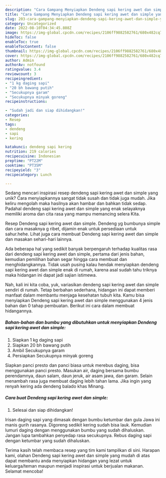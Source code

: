 ```yaml
---
description: "Cara Gampang Menyiapkan Dendeng sapi kering awet dan simple yang Lezat"
title: "Cara Gampang Menyiapkan Dendeng sapi kering awet dan simple yang Lezat"
slug: 203-cara-gampang-menyiapkan-dendeng-sapi-kering-awet-dan-simple-yang-lezat
category: Uncategorized
date: 2022-08-10T04:34:45.808Z
image: https://img-global.cpcdn.com/recipes/2106ff9882582761/680x482cq70/dendeng-sapi-kering-awet-dan-simple-foto-resep-utama.jpg
hideToc: false
enableToc: true
enableTocContent: false
thumbnail: https://img-global.cpcdn.com/recipes/2106ff9882582761/680x482cq70/dendeng-sapi-kering-awet-dan-simple-foto-resep-utama.jpg
cover: https://img-global.cpcdn.com/recipes/2106ff9882582761/680x482cq70/dendeng-sapi-kering-awet-dan-simple-foto-resep-utama.jpg
author: Admin
authorAv: notfound
ratingvalue: 3.4
reviewcount: 3
recipeingredient:
- "1 kg daging sapi"
- "20 bh bawang putih"
- "Secukupnya garam"
- "Secukupnya minyak goreng"
recipeinstructions:

- "Sudah jadi dan siap dihidangkan!"
categories:
- Resep
tags:
- dendeng
- sapi
- kering

katakunci: dendeng sapi kering 
nutrition: 219 calories
recipecuisine: Indonesian
preptime: "PT22M"
cooktime: "PT35M"
recipeyield: "3"
recipecategory: Lunch

---
```





Sedang mencari inspirasi resep dendeng sapi kering awet dan simple yang unik? Cara menyiapkannya sangat tidak susah dan tidak juga mudah. Jika keliru mengolah maka hasilnya akan hambar dan bahkan tidak sedap. Padahal dendeng sapi kering awet dan simple yang enak selayaknya memiliki aroma dan cita rasa yang mampu memancing selera Kita.





Resep Dendeng sapi kering awet dan simple. Dendeng yg bumbunya simple dan cara masaknya g ribet, dijamin enak untuk persediaan untuk sahur.hehe. Lihat juga cara membuat Dendeng sapi kering awet dan simple dan masakan sehari-hari lainnya.

Ada beberapa hal yang sedikit banyak berpengaruh terhadap kualitas rasa dari dendeng sapi kering awet dan simple, pertama dari jenis bahan, kemudian pemilihan bahan segar hingga cara membuat dan menghidangkannya. Tidak usah pusing kalau hendak menyiapkan dendeng sapi kering awet dan simple enak di rumah, karena asal sudah tahu triknya maka hidangan ini dapat jadi sajian istimewa.






Nah, kali ini kita coba, yuk, variasikan dendeng sapi kering awet dan simple sendiri di rumah. Tetap berbahan sederhana, hidangan ini dapat memberi manfaat dalam membantu menjaga kesehatan tubuh kita. Kamu bisa menyiapkan Dendeng sapi kering awet dan simple menggunakan 4 jenis bahan dan 0 tahap pembuatan. Berikut ini cara dalam membuat hidangannya.

<!--inarticleads1-->

##### Bahan-bahan dan bumbu yang dibutuhkan untuk menyiapkan Dendeng sapi kering awet dan simple:

1. Siapkan 1 kg daging sapi
1. Siapkan 20 bh bawang putih
1. Ambil Secukupnya garam
1. Persiapkan Secukupnya minyak goreng


Siapkan panci presto dan panci biasa untuk merebus daging, bisa menggunakan panci presto. Masukan air, daging bersama bumbu perendamnya, daun salam, daun jeruk, air asam jawa, dan garam. Selain menambah rasa juga membuat daging lebih tahan lama. Jika ingin yang renyah kering ada dendeng balado khas Minang. 

<!--inarticleads2-->

##### Cara buat Dendeng sapi kering awet dan simple:


1. Selesai dan siap dihidangkan!

Irisan daging sapi yang dimasak dengan bumbu ketumbar dan gula Jawa ini manis gurih rasanya. Digoreng sedikit kering sudah bisa lauk. Kemudian lumuri daging dengan menggunakan bumbu yang sudah dihaluskan. Jangan lupa tambahkan penyedap rasa secukupnya. Rebus daging sapi dengan ketumbar yang sudah dihaluskan. 

Terima kasih telah membaca resep yang tim kami tampilkan di sini. Harapan kami, olahan Dendeng sapi kering awet dan simple yang mudah di atas dapat membantu anda menyiapkan hidangan yang lezat untuk keluarga/teman maupun menjadi inspirasi untuk berjualan makanan. Selamat mencoba!
